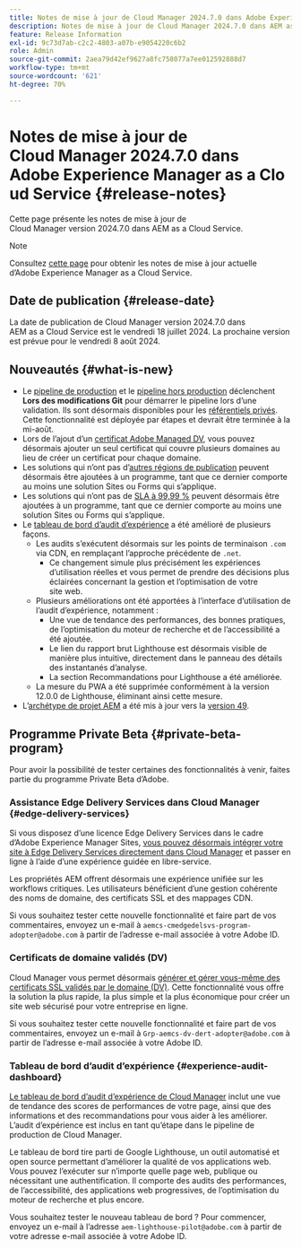 ```yaml
---
title: Notes de mise à jour de Cloud Manager 2024.7.0 dans Adobe Experience Manager as a Cloud Service
description: Notes de mise à jour de Cloud Manager 2024.7.0 dans AEM as a Cloud Service.
feature: Release Information
exl-id: 9c73d7ab-c2c2-4803-a07b-e9054220c6b2
role: Admin
source-git-commit: 2aea79d42ef9627a8fc758077a7ee012592888d7
workflow-type: tm+mt
source-wordcount: '621'
ht-degree: 70%

---
```



# Notes de mise à jour de Cloud Manager 2024.7.0 dans Adobe Experience Manager as a Cloud Service {#release-notes}

Cette page présente les notes de mise à jour de Cloud Manager version 2024.7.0 dans AEM as a Cloud Service.

>[!NOTE]
>
>Consultez [cette page](/help/release-notes/release-notes-cloud/release-notes-current.md) pour obtenir les notes de mise à jour actuelle d’Adobe Experience Manager as a Cloud Service.

## Date de publication {#release-date}

La date de publication de Cloud Manager version 2024.7.0 dans AEM as a Cloud Service est le vendredi 18 juillet 2024. La prochaine version est prévue pour le vendredi 8 août 2024.

## Nouveautés {#what-is-new}

* Le [pipeline de production](/help/implementing/cloud-manager/configuring-pipelines/configuring-production-pipelines.md#adding-production-pipeline) et le [pipeline hors production](/help/implementing/cloud-manager/configuring-pipelines/configuring-non-production-pipelines.md#adding-non-production-pipeline) déclenchent **Lors des modifications Git** pour démarrer le pipeline lors d’une validation. Ils sont désormais disponibles pour les [référentiels privés](/help/implementing/cloud-manager/managing-code/private-repositories.md). Cette fonctionnalité est déployée par étapes et devrait être terminée à la mi-août.
* Lors de l’ajout d’un [certificat Adobe Managed DV](/help/implementing/cloud-manager/managing-ssl-certifications/add-ssl-certificate.md), vous pouvez désormais ajouter un seul certificat qui couvre plusieurs domaines au lieu de créer un certificat pour chaque domaine.
* Les solutions qui n’ont pas d’[autres régions de publication](/help/operations/additional-publish-regions.md) peuvent désormais être ajoutées à un programme, tant que ce dernier comporte au moins une solution Sites ou Forms qui s’applique.
* Les solutions qui n’ont pas de [SLA à 99,99 %](/help/implementing/cloud-manager/getting-access-to-aem-in-cloud/creating-production-programs.md#sla) peuvent désormais être ajoutées à un programme, tant que ce dernier comporte au moins une solution Sites ou Forms qui s’applique.
* Le [tableau de bord d’audit d’expérience](/help/implementing/cloud-manager/reports/report-experience-audit.md) a été amélioré de plusieurs façons.
   * Les audits s’exécutent désormais sur les points de terminaison `.com` via CDN, en remplaçant l’approche précédente de `.net`.
      * Ce changement simule plus précisément les expériences d’utilisation réelles et vous permet de prendre des décisions plus éclairées concernant la gestion et l’optimisation de votre site web.
   * Plusieurs améliorations ont été apportées à l’interface d’utilisation de l’audit d’expérience, notamment :
      * Une vue de tendance des performances, des bonnes pratiques, de l’optimisation du moteur de recherche et de l’accessibilité a été ajoutée.
      * Le lien du rapport brut Lighthouse est désormais visible de manière plus intuitive, directement dans le panneau des détails des instantanés d’analyse.
      * La section Recommandations pour Lighthouse a été améliorée.
   * La mesure du PWA a été supprimée conformément à la version 12.0.0 de Lighthouse, éliminant ainsi cette mesure.
* L’[archétype de projet AEM](https://experienceleague.adobe.com/fr/docs/experience-manager-core-components/using/developing/archetype/overview) a été mis à jour vers la [version 49](https://github.com/adobe/aem-project-archetype/tree/aem-project-archetype-49).

## Programme Private Beta {#private-beta-program}

Pour avoir la possibilité de tester certaines des fonctionnalités à venir, faites partie du programme Private Beta d’Adobe.

### Assistance Edge Delivery Services dans Cloud Manager {#edge-delivery-services}

Si vous disposez d’une licence Edge Delivery Services dans le cadre d’Adobe Experience Manager Sites, [vous pouvez désormais intégrer votre site à Edge Delivery Services directement dans Cloud Manager](/help/implementing/cloud-manager/edge-delivery/introduction-to-edge-delivery-services.md) et passer en ligne à l’aide d’une expérience guidée en libre-service.

Les propriétés AEM offrent désormais une expérience unifiée sur les workflows critiques. Les utilisateurs bénéficient d’une gestion cohérente des noms de domaine, des certificats SSL et des mappages CDN.

Si vous souhaitez tester cette nouvelle fonctionnalité et faire part de vos commentaires, envoyez un e-mail à `aemcs-cmedgedelsvs-program-adopter@adobe.com` à partir de l’adresse e-mail associée à votre Adobe ID.

### Certificats de domaine validés (DV)

Cloud Manager vous permet désormais [générer et gérer vous-même des certificats SSL validés par le domaine (DV)](/help/implementing/cloud-manager/managing-ssl-certifications/add-ssl-certificate.md). Cette fonctionnalité vous offre la solution la plus rapide, la plus simple et la plus économique pour créer un site web sécurisé pour votre entreprise en ligne.

Si vous souhaitez tester cette nouvelle fonctionnalité et faire part de vos commentaires, envoyez un e-mail à `Grp-aemcs-dv-dert-adopter@adobe.com` à partir de l’adresse e-mail associée à votre Adobe ID.

### Tableau de bord d’audit d’expérience {#experience-audit-dashboard}

[Le tableau de bord d’audit d’expérience de Cloud Manager](/help/implementing/cloud-manager/reports/report-experience-audit.md) inclut une vue de tendance des scores de performances de votre page, ainsi que des informations et des recommandations pour vous aider à les améliorer. L’audit d’expérience est inclus en tant qu’étape dans le pipeline de production de Cloud Manager.

Le tableau de bord tire parti de Google Lighthouse, un outil automatisé et open source permettant d’améliorer la qualité de vos applications web. Vous pouvez l’exécuter sur n’importe quelle page web, publique ou nécessitant une authentification. Il comporte des audits des performances, de l’accessibilité, des applications web progressives, de l’optimisation du moteur de recherche et plus encore.

Vous souhaitez tester le nouveau tableau de bord ? Pour commencer, envoyez un e-mail à l’adresse `aem-lighthouse-pilot@adobe.com` à partir de votre adresse e-mail associée à votre Adobe ID.
